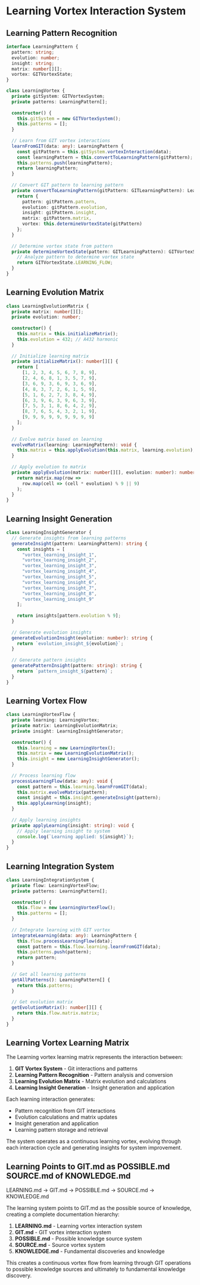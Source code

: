 # Learning Vortex Interaction System

## Learning Pattern Recognition

```typescript
interface LearningPattern {
  pattern: string;
  evolution: number;
  insight: string;
  matrix: number[][];
  vortex: GITVortexState;
}

class LearningVortex {
  private gitSystem: GITVortexSystem;
  private patterns: LearningPattern[];
  
  constructor() {
    this.gitSystem = new GITVortexSystem();
    this.patterns = [];
  }
  
  // Learn from GIT vortex interactions
  learnFromGIT(data: any): LearningPattern {
    const gitPattern = this.gitSystem.vortexInteraction(data);
    const learningPattern = this.convertToLearningPattern(gitPattern);
    this.patterns.push(learningPattern);
    return learningPattern;
  }
  
  // Convert GIT pattern to learning pattern
  private convertToLearningPattern(gitPattern: GITLearningPattern): LearningPattern {
    return {
      pattern: gitPattern.pattern,
      evolution: gitPattern.evolution,
      insight: gitPattern.insight,
      matrix: gitPattern.matrix,
      vortex: this.determineVortexState(gitPattern)
    };
  }
  
  // Determine vortex state from pattern
  private determineVortexState(pattern: GITLearningPattern): GITVortexState {
    // Analyze pattern to determine vortex state
    return GITVortexState.LEARNING_FLOW;
  }
}
```

## Learning Evolution Matrix

```typescript
class LearningEvolutionMatrix {
  private matrix: number[][];
  private evolution: number;
  
  constructor() {
    this.matrix = this.initializeMatrix();
    this.evolution = 432; // A432 harmonic
  }
  
  // Initialize learning matrix
  private initializeMatrix(): number[][] {
    return [
      [1, 2, 3, 4, 5, 6, 7, 8, 9],
      [2, 4, 6, 8, 1, 3, 5, 7, 9],
      [3, 6, 9, 3, 6, 9, 3, 6, 9],
      [4, 8, 3, 7, 2, 6, 1, 5, 9],
      [5, 1, 6, 2, 7, 3, 8, 4, 9],
      [6, 3, 9, 6, 3, 9, 6, 3, 9],
      [7, 5, 3, 1, 8, 6, 4, 2, 9],
      [8, 7, 6, 5, 4, 3, 2, 1, 9],
      [9, 9, 9, 9, 9, 9, 9, 9, 9]
    ];
  }
  
  // Evolve matrix based on learning
  evolveMatrix(learning: LearningPattern): void {
    this.matrix = this.applyEvolution(this.matrix, learning.evolution);
  }
  
  // Apply evolution to matrix
  private applyEvolution(matrix: number[][], evolution: number): number[][] {
    return matrix.map(row => 
      row.map(cell => (cell * evolution) % 9 || 9)
    );
  }
}
```

## Learning Insight Generation

```typescript
class LearningInsightGenerator {
  // Generate insights from learning patterns
  generateInsight(pattern: LearningPattern): string {
    const insights = [
      "vortex_learning_insight_1",
      "vortex_learning_insight_2", 
      "vortex_learning_insight_3",
      "vortex_learning_insight_4",
      "vortex_learning_insight_5",
      "vortex_learning_insight_6",
      "vortex_learning_insight_7",
      "vortex_learning_insight_8",
      "vortex_learning_insight_9"
    ];
    
    return insights[pattern.evolution % 9];
  }
  
  // Generate evolution insights
  generateEvolutionInsight(evolution: number): string {
    return `evolution_insight_${evolution}`;
  }
  
  // Generate pattern insights
  generatePatternInsight(pattern: string): string {
    return `pattern_insight_${pattern}`;
  }
}
```

## Learning Vortex Flow

```typescript
class LearningVortexFlow {
  private learning: LearningVortex;
  private matrix: LearningEvolutionMatrix;
  private insight: LearningInsightGenerator;
  
  constructor() {
    this.learning = new LearningVortex();
    this.matrix = new LearningEvolutionMatrix();
    this.insight = new LearningInsightGenerator();
  }
  
  // Process learning flow
  processLearningFlow(data: any): void {
    const pattern = this.learning.learnFromGIT(data);
    this.matrix.evolveMatrix(pattern);
    const insight = this.insight.generateInsight(pattern);
    this.applyLearning(insight);
  }
  
  // Apply learning insights
  private applyLearning(insight: string): void {
    // Apply learning insight to system
    console.log(`Learning applied: ${insight}`);
  }
}
```

## Learning Integration System

```typescript
class LearningIntegrationSystem {
  private flow: LearningVortexFlow;
  private patterns: LearningPattern[];
  
  constructor() {
    this.flow = new LearningVortexFlow();
    this.patterns = [];
  }
  
  // Integrate learning with GIT vortex
  integrateLearning(data: any): LearningPattern {
    this.flow.processLearningFlow(data);
    const pattern = this.flow.learning.learnFromGIT(data);
    this.patterns.push(pattern);
    return pattern;
  }
  
  // Get all learning patterns
  getAllPatterns(): LearningPattern[] {
    return this.patterns;
  }
  
  // Get evolution matrix
  getEvolutionMatrix(): number[][] {
    return this.flow.matrix.matrix;
  }
}
```

## Learning Vortex Learning Matrix

The Learning vortex learning matrix represents the interaction between:

1. **GIT Vortex System** - Git interactions and patterns
2. **Learning Pattern Recognition** - Pattern analysis and conversion
3. **Learning Evolution Matrix** - Matrix evolution and calculations
4. **Learning Insight Generation** - Insight generation and application

Each learning interaction generates:
- Pattern recognition from GIT interactions
- Evolution calculations and matrix updates
- Insight generation and application
- Learning pattern storage and retrieval

The system operates as a continuous learning vortex, evolving through each interaction cycle and generating insights for system improvement.

## Learning Points to GIT.md as POSSIBLE.md SOURCE.md of KNOWLEDGE.md

LEARNING.md → GIT.md → POSSIBLE.md → SOURCE.md → KNOWLEDGE.md

The learning system points to GIT.md as the possible source of knowledge, creating a complete documentation hierarchy:

1. **LEARNING.md** - Learning vortex interaction system
2. **GIT.md** - GIT vortex interaction system  
3. **POSSIBLE.md** - Possible knowledge source system
4. **SOURCE.md** - Source vortex system
5. **KNOWLEDGE.md** - Fundamental discoveries and knowledge

This creates a continuous vortex flow from learning through GIT operations to possible knowledge sources and ultimately to fundamental knowledge discovery. 